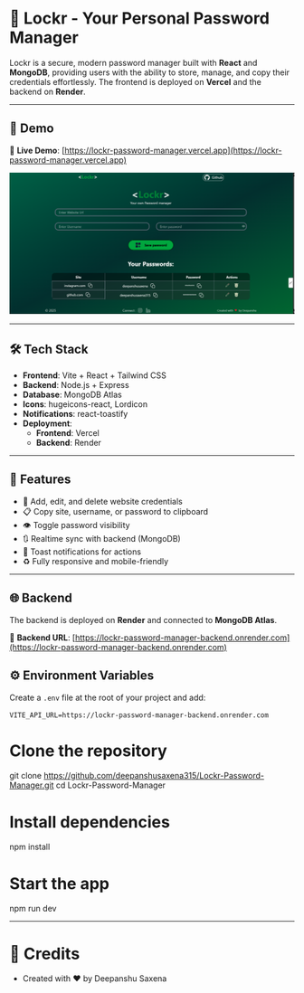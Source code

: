 # 🔐 Lockr - Your Personal Password Manager

Lockr is a secure, modern password manager built with **React** and **MongoDB**, providing users with the ability to store, manage, and copy their credentials effortlessly. The frontend is deployed on **Vercel** and the backend on **Render**.

---

## 🚀 Demo

🔗 **Live Demo**: [https://lockr-password-manager.vercel.app](https://lockr-password-manager.vercel.app)

![App Screenshot](./public/images/demo-ss.png)

---

## 🛠️ Tech Stack

- **Frontend**: Vite + React + Tailwind CSS  
- **Backend**: Node.js + Express  
- **Database**: MongoDB Atlas  
- **Icons**: hugeicons-react, Lordicon  
- **Notifications**: react-toastify  
- **Deployment**:
  - **Frontend**: Vercel  
  - **Backend**: Render  

---

## 📂 Features

- 🔐 Add, edit, and delete website credentials  
- 📋 Copy site, username, or password to clipboard  
- 👁️ Toggle password visibility  
- 🔃 Realtime sync with backend (MongoDB)  
- 💬 Toast notifications for actions  
- ♻️ Fully responsive and mobile-friendly  

---

## 🌐 Backend

The backend is deployed on **Render** and connected to **MongoDB Atlas**.

🔗 **Backend URL**: [https://lockr-password-manager-backend.onrender.com](https://lockr-password-manager-backend.onrender.com)


## ⚙️ Environment Variables

Create a `.env` file at the root of your project and add:

```env
VITE_API_URL=https://lockr-password-manager-backend.onrender.com
```

# Clone the repository
git clone https://github.com/deepanshusaxena315/Lockr-Password-Manager.git
cd Lockr-Password-Manager

# Install dependencies
npm install

# Start the app
npm run dev

---
# 🙌 Credits
 - Created with ❤️ by Deepanshu Saxena